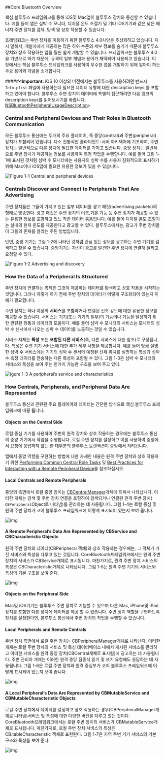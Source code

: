 ##Core Bluetooth Overview

핵심 블루투스 프레임워크를 통해 iOS및 Mac앱이 블루투스 장치와 통신할 수 있습니다. 예를 들어 앱은 심박 수 모니터, 디지털 온도 조절기 및 기타 iOS기기와 같은 낮은 에너지 주변 장치를 검색, 탐색 및 상호 작용할 수 있습니다.

프레임워크는 주변 장치를 이용하기 위한 블루투스 4.0사양을 추상화하고 있습니다. 다시 말해서, 개발자에게 제공하는 많은 하위 수준의 세부 정보를 숨기기 때문에 블루투스 장치와 상호 작용하는 앱을 훨씬 쉽게 개발할 수 있습니다. 프레임워크는 블루투스 4.0을 기반으로 하기 때문에, 규격의 일부 개념과 용어가 채택되어 사용되고 있습니다. 이 장에서는 핵심 블루투스 프레임워크를 사용하여 우수한 앱을 개발하기 위해 알아야 하는 주요 용어와 개념을 소개합니다.

#####**<Important:** iOS 10 이상의 버전에서는 블루투스를 사용하려면 반드시 `Info.plist` 파일에 사용하는데 필요한 데이터 유형에 대한 description keys 를 포함하고 있어야 합니다. 블루투스 주변 장치의 데이터에 특별히 접근하려면 다음 링크의 description keys를 읽어보시기를 바랍니다.  [NSBluetoothPeripheralUsageDescription](https://developer.apple.com/library/content/documentation/General/Reference/InfoPlistKeyReference/Articles/CocoaKeys.html#//apple_ref/doc/uid/TP40009251-SW20)>

### Central and Peripheral Devices and Their Roles in Bluetooth Communication

모든 블루투스 통신에는 두개의 주요 플레이어, 즉 중앙(central)과 주변(peripheral) 장치가 포함되어 있습니다. 다소 전통적인 클라이언트-서버 아키텍처에 기초하여, 주변 장치는 일반적으로 다른 장치에 필요한 데이터를 가지고 있습니다. 중앙 장치는 일반적으로 주변 장치가 제공하는 정보를 사용하여 특정 작업을 수행합니다. 예를 들어 그림 1-1에 표시된 것처럼 심박 수 모니터에는 사용자의 심박 수를 사용자 친화적으로 표시하기 위해 Mac이나 iOS앱에 필요한 유용한 정보가 있을 수 있습니다.

![Figure 1-1  Central and peripheral devices](https://developer.apple.com/library/content/documentation/NetworkingInternetWeb/Conceptual/CoreBluetooth_concepts/Art/CBDevices1_2x.png)

### Centrals Discover and Connect to Peripherals That Are Advertising

주변 장치들은 그들이 가지고 있는 일부 데이터를 광고 패킷(advertising packets)의 형태로 방송한다. 광고 패킷은 주변 장치의 이름,기본 기능 등 주변 장치가 제공할 수 있는 유용한 정보를 포함하고 있느 작은 데이터 묶음입니다. 예를 들어 디지털 온도 조절기는 실내의 현재 온도를 제공한다고 광고할 수 있다. 블루투스에서는, 광고가 주변 장치들이 그들의 존재를 알리는 주된 방법입니다.

반면, 중앙 기기는 그림 1-2에 나타난 것처럼 관심 있는 정보를 광고하는 주변 기기를 검색하고 찾을 수 있습니다. 중앙기기는 자신이 광고를 발견한 주변 장치에 연결해 달라고 요청할 수 있다.

![**Figure 1-2**  Advertising and discovery](https://developer.apple.com/library/content/documentation/NetworkingInternetWeb/Conceptual/CoreBluetooth_concepts/Art/AdvertisingAndDiscovery_2x.png)



### How the Data of a Peripheral Is Structured

주변 장치에 연결하는 목적은 그것이 제공하는 데이터를 탐색하고 상호 작용을 시작하는 것입니다. 그러나 이렇게 하기 전에 주변 장치의 데이터가 어떻게 구조화되어 있는지 이해가 필요합니다.

주변 장치는 하나 이상의 **서비스**를 포함하거나 연결된 신호 강도에 대한 유용한 정보를 제공할 수 있습니다. 서비스는 기기(또는 기기의 일부)의 기능이나 기능을 달성하기 위한 관련된 행동과 데이터의 모음이다. 예를 들어 심박 수 모니터의 서비스는 모니터의 심박 수 센서에서 나오는 심박 수 데이터를 노출하는 것일 수 있습니다.

서비스 자체는 **특성** 또는 **포함된 다른 서비스**(즉, 다른 서비스에 대한 참조)로 구성됩니다. 특성은 주변 기기 서비스에 대한 추가 세부 사항을 제공합니다. 예를 들어 방금 설명한 심박 수 서비스에는 기기의 심박 수 센서의 예정된 신체 위치를 설명하는 특성과 심박 수 측정 데이터를 전송하는 다른 특성이 포함될 수 있다. 그림 1-3은 심박 수 모니터의 서비스와 특성을 보여 주는 한가지 가능한 구조를 보여 주고 있다.

![**igure 1-3**  A peripheral’s service and characteristics](https://developer.apple.com/library/content/documentation/NetworkingInternetWeb/Conceptual/CoreBluetooth_concepts/Art/CBPeripheralData_Example_2x.png)

### How Centrals, Peripherals, and Peripheral Data Are Represented

블루투스 통신과 관련된 주요 플레이어와 데이터는 간단한 방식으로 핵심 블루투스 프레임워크에 매핑 됩니다.

#### Objects on the Central Side

로컬 중심 기기를 사용하여 주변의 원격 장치와 상호 작용하는 경우에는 블루투스 통신의 중앙 기기에서 작업을 수행합니다. 로컬 주변 장치를 설정하고 이를 사용하여 중앙에서 요청에 응답하지 않는 한 대부분의 블루투스 트랜잭션이 중앙에서 처리됩니다.

앱에서 중앙 역할을 구현하는 방법에 대한 자세한 내용은 원격 주변 장치와 상호 작용하기 위한 [Performing Common Central Role Tasks](https://developer.apple.com/library/content/documentation/NetworkingInternetWeb/Conceptual/CoreBluetooth_concepts/PerformingCommonCentralRoleTasks/PerformingCommonCentralRoleTasks.html#//apple_ref/doc/uid/TP40013257-CH3-SW1) 및  [Best Practices for Interacting with a Remote Peripheral Device](https://developer.apple.com/library/content/documentation/NetworkingInternetWeb/Conceptual/CoreBluetooth_concepts/BestPracticesForInteractingWithARemotePeripheralDevice/BestPracticesForInteractingWithARemotePeripheralDevice.html#//apple_ref/doc/uid/TP40013257-CH6-SW1)을 참조하십시오.

#### Local Centrals and Remote Peripherals

중앙의 측면에서 로컬 중앙 장치는 [CBCentralManager](https://developer.apple.com/documentation/corebluetooth/cbcentralmanager)개체에 의해서 나타냅니다. 이러한 개체는 검색 및 주변 장치 연결을 포함하여 검색되거나 연결된 원격 주변 장치( `CBPeripheral`Object로 나타냄)를 관리하는 데 사용됩니다. 그림 1-4는 로컬 중심 및 원격 주변 장치가 코어 블루투스 프레임워크에 어떻게 표시되어 있는지 보여 줍니다.

![img](https://developer.apple.com/library/content/documentation/NetworkingInternetWeb/Conceptual/CoreBluetooth_concepts/Art/CBObjects_CentralSide_2x.png)



#### A Remote Peripheral’s Data Are Represented by CBService and CBCharacteristic Objects

원격 주변 장치의 데이터(CBPeripheral 객체)와 상호 작용하는 경우에는, 그 객체가 가진 서비스와 특성을 다루고 있는 것입니다. CoreBluetooth프레임워크에서는 원격 주변 장치의 서비스가 CBService개체로 표시됩니다. 마찬가지로, 원격 주변 장치 서비스의 특성은 CBCharacteristic개체로 나타냅니다. 그림 1-5는 원격 주변 기기의 서비스와 특성의 기본 구조를 보여 준다.

![img](https://developer.apple.com/library/content/documentation/NetworkingInternetWeb/Conceptual/CoreBluetooth_concepts/Art/TreeOfServicesAndCharacteristics_Remote_2x.png)

#### Objects on the Peripheral Side

Mac및 iOS기기는 블루투스 주변 장치로 기능할 수 있으며 다른 Mac, iPhone및 iPad장치를 포함한 다른 장치에 데이터를 제공 할 수 있습니다. 주변 장치 역할을 구현하도록 장치를 설정한다면, 블루투스 통신에서 주변 장치의 작업을 수행할 수 있습니다.

#### Local Peripherals and Remote Centrals

주변 장치 측면에서 로컬 주변 장치는 CBPeripheralManager개체로 나타난다. 이러한 개체는 로컬 주변 장치의 서비스 및 특성 데이터베이스 내에서 게시된 서비스를 관리하고 이러한 서비스를 원격 중앙 장치(CBCentral개체로 표시됨)에 광고하는 데 사용됩니다. 주변 관리자 개체는 이러한 원격 중앙 집중식 읽기 및 쓰기 요청에도 응답하는 데 사용됩니다. 그림 1-6은 로컬 주변 장치와 원격 중심부가 코어 블루투스 프레임워크에 어떻게 표시되어 있는지 보여 줍니다.

![img](https://developer.apple.com/library/content/documentation/NetworkingInternetWeb/Conceptual/CoreBluetooth_concepts/Art/CBObjects_PeripheralSide_2x.png)

#### A Local Peripheral’s Data Are Represented by CBMutableService and CBMutableCharacteristic Objects

로컬 주변 장치에서 데이터를 설정하고 상호 작용하는 경우(CBPeripheralManager개체로 나타냄)서비스 및 특성에 대한 다양한 버전을 다루고 있는 것이다. CoreBluetooth프레임워크에서는 로컬 주변 장치의 서비스가 CBMutableService개체로 표시됩니다. 마찬가지로, 로컬 주변 장치 서비스의 특성은 CB.tableCharacteristic 객체로 표현된다. 그림 1-7은 지역 주변 기기 서비스의 기본 구조와 특성을 보여 준다.

![img](https://developer.apple.com/library/content/documentation/NetworkingInternetWeb/Conceptual/CoreBluetooth_concepts/Art/TreeOfServicesAndCharacteristics_Local_2x.png)